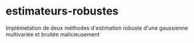 # estimateurs-robustes
 Implémetation de deux méthodes d'estimation robuste d'une gaussienne multivariée et bruitée malicieusement 
